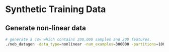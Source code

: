 # Synthetic Training Data

## Generate non-linear data
```bash
# generate a csv which contains 300,000 samples and 200 features.
./neb_datagen -data_type=nonlinear -num_examples=300000 -partitions=100,100
```
